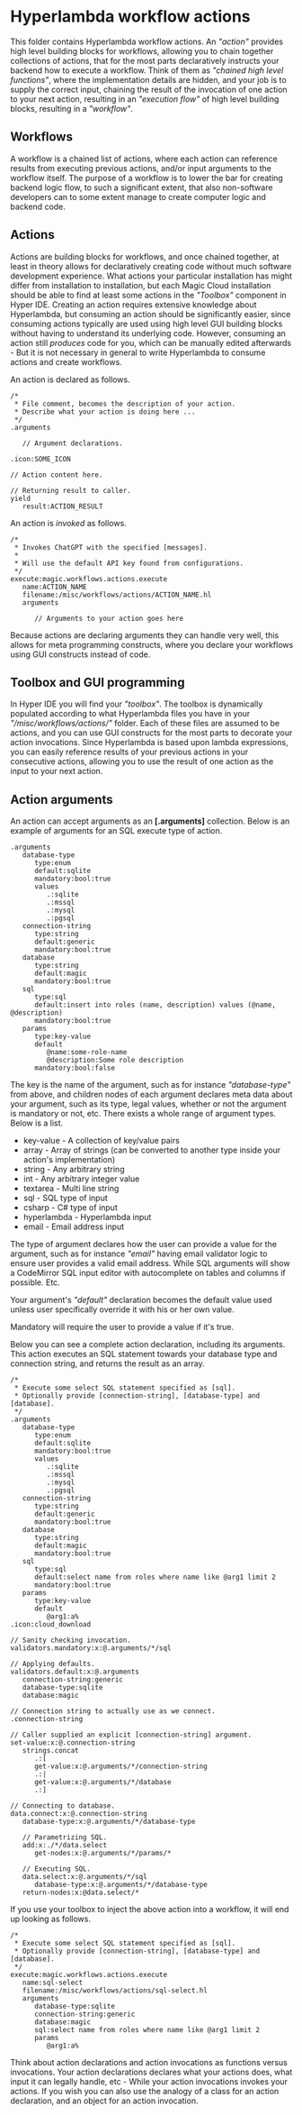 
# Hyperlambda workflow actions

This folder contains Hyperlambda workflow actions. An _"action"_ provides high level
building blocks for workflows, allowing you to chain together collections of actions, that for the most parts
declaratively instructs your backend how to execute a workflow. Think of them as _"chained high level functions"_,
where the implementation details are hidden, and your job is to supply the correct input, chaining the result
of the invocation of one action to your next action, resulting in an _"execution flow"_ of high level building
blocks, resulting in a _"workflow"_.

## Workflows

A workflow is a chained list of actions, where each action can reference results from executing previous actions,
and/or input arguments to the workflow itself. The purpose of a workflow is to lower the bar for creating backend
logic flow, to such a significant extent, that also non-software developers can to some extent manage to create
computer logic and backend code.

## Actions

Actions are building blocks for workflows, and once chained together, at least in theory allows for declaratively
creating code without much software development experience. What actions your particular installation has might 
differ from installation to installation, but each Magic Cloud installation should be able to find at least some
actions in the _"Toolbox"_ component in Hyper IDE. Creating an action requires extensive knowledge about Hyperlambda,
but consuming an action should be significantly easier, since consuming actions typically are used using high
level GUI building blocks without having to understand its underlying code. However, consuming an action
still _produces_ code for you, which can be manually edited afterwards - But it is not necessary in general to
write Hyperlambda to consume actions and create workflows.

An action is declared as follows.

```
/*
 * File comment, becomes the description of your action.
 * Describe what your action is doing here ...
 */
.arguments

   // Argument declarations.

.icon:SOME_ICON

// Action content here.

// Returning result to caller.
yield
   result:ACTION_RESULT
```

An action is _invoked_ as follows.

```
/*
 * Invokes ChatGPT with the specified [messages].
 * 
 * Will use the default API key found from configurations.
 */
execute:magic.workflows.actions.execute
   name:ACTION_NAME
   filename:/misc/workflows/actions/ACTION_NAME.hl
   arguments

      // Arguments to your action goes here
```

Because actions are declaring arguments they can handle very well, this allows for meta programming constructs,
where you declare your workflows using GUI constructs instead of code.

## Toolbox and GUI programming

In Hyper IDE you will find your _"toolbox"_. The toolbox is dynamically populated according to what Hyperlambda files
you have in your _"/misc/workflows/actions/"_ folder. Each of these files are assumed to be actions, and you can
use GUI constructs for the most parts to decorate your action invocations. Since Hyperlambda is based upon lambda
expressions, you can easily reference results of your previous actions in your consecutive actions, allowing you to
use the result of one action as the input to your next action.

## Action arguments

An action can accept arguments as an **[.arguments]** collection. Below is an example of arguments for an SQL
execute type of action.

```
.arguments
   database-type
      type:enum
      default:sqlite
      mandatory:bool:true
      values
         .:sqlite
         .:mssql
         .:mysql
         .:pgsql
   connection-string
      type:string
      default:generic
      mandatory:bool:true
   database
      type:string
      default:magic
      mandatory:bool:true
   sql
      type:sql
      default:insert into roles (name, description) values (@name, @description)
      mandatory:bool:true
   params
      type:key-value
      default
         @name:some-role-name
         @description:Some role description
      mandatory:bool:false
```

The key is the name of the argument, such as for instance _"database-type"_ from above, and children nodes of each
argument declares meta data about your argument, such as its type, legal values, whether or not the argument is
mandatory or not, etc. There exists a whole range of argument types. Below is a list.

* key-value - A collection of key/value pairs
* array - Array of strings (can be converted to another type inside your action's implementation)
* string - Any arbitrary string
* int - Any arbitrary integer value
* textarea - Multi line string
* sql - SQL type of input
* csharp - C# type of input
* hyperlambda - Hyperlambda input
* email - Email address input

The type of argument declares how the user can provide a value for the argument, such as for instance _"email"_
having email validator logic to ensure user provides a valid email address. While SQL arguments will show a CodeMirror
SQL input editor with autocomplete on tables and columns if possible. Etc.

Your argument's _"default"_ declaration becomes the default value used unless user specifically override it with
his or her own value.

Mandatory will require the user to provide a value if it's true.

Below you can see a complete action declaration, including its arguments. This action executes an SQL statement
towards your database type and connection string, and returns the result as an array.

```
/*
 * Execute some select SQL statement specified as [sql].
 * Optionally provide [connection-string], [database-type] and [database].
 */
.arguments
   database-type
      type:enum
      default:sqlite
      mandatory:bool:true
      values
         .:sqlite
         .:mssql
         .:mysql
         .:pgsql
   connection-string
      type:string
      default:generic
      mandatory:bool:true
   database
      type:string
      default:magic
      mandatory:bool:true
   sql
      type:sql
      default:select name from roles where name like @arg1 limit 2
      mandatory:bool:true
   params
      type:key-value
      default
         @arg1:a%
.icon:cloud_download

// Sanity checking invocation.
validators.mandatory:x:@.arguments/*/sql

// Applying defaults.
validators.default:x:@.arguments
   connection-string:generic
   database-type:sqlite
   database:magic

// Connection string to actually use as we connect.
.connection-string

// Caller supplied an explicit [connection-string] argument.
set-value:x:@.connection-string
   strings.concat
      .:[
      get-value:x:@.arguments/*/connection-string
      .:|
      get-value:x:@.arguments/*/database
      .:]

// Connecting to database.
data.connect:x:@.connection-string
   database-type:x:@.arguments/*/database-type

   // Parametrizing SQL.
   add:x:./*/data.select
      get-nodes:x:@.arguments/*/params/*

   // Executing SQL.
   data.select:x:@.arguments/*/sql
      database-type:x:@.arguments/*/database-type
   return-nodes:x:@data.select/*
```

If you use your toolbox to inject the above action into a workflow, it will end up looking as follows.

```
/*
 * Execute some select SQL statement specified as [sql].
 * Optionally provide [connection-string], [database-type] and [database].
 */
execute:magic.workflows.actions.execute
   name:sql-select
   filename:/misc/workflows/actions/sql-select.hl
   arguments
      database-type:sqlite
      connection-string:generic
      database:magic
      sql:select name from roles where name like @arg1 limit 2
      params
         @arg1:a%
```

Think about action declarations and action invocations as functions versus invocations. Your action declarations
declares what your actions does, what input it can legally handle, etc - While your action invocations invokes
your actions. If you wish you can also use the analogy of a class for an action declaration, and an object for
an action invocation.
